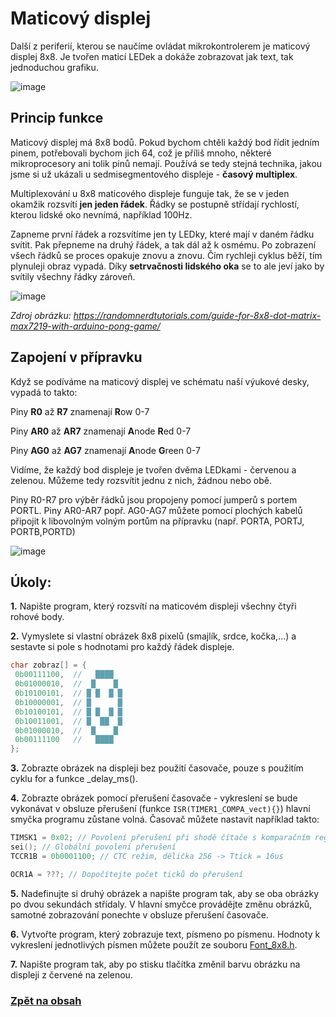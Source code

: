 # Maticový displej
Další z periferií, kterou se naučíme ovládat mikrokontrolerem je maticový displej 8x8. Je tvořen maticí LEDek a dokáže zobrazovat jak text, tak jednoduchou grafiku.

![image](https://github.com/user-attachments/assets/28cc79c2-ec6c-4f9e-b6d0-0fe4740bd020)

## Princip funkce

Maticový displej má 8x8 bodů. Pokud bychom chtěli každý bod řídit jedním pinem, potřebovali bychom jich 64, což je příliš mnoho, některé mikroprocesory ani tolik pinů nemají. Používá se tedy stejná technika, jakou jsme si už ukázali u sedmisegmentového displeje - **časový multiplex**.

Multiplexování u 8x8 maticového displeje funguje tak, že se v jeden okamžik rozsvítí **jen jeden řádek**. Řádky se postupně střídají rychlostí, kterou lidské oko nevnímá, například 100Hz.

Zapneme první řádek a rozsvítíme jen ty LEDky, které mají v daném řádku svítit. Pak přepneme na druhý řádek, a tak dál až k osmému.  Po zobrazení všech řádků se proces opakuje znovu a znovu. Čím rychleji cyklus běží, tím plynuleji obraz vypadá. Díky **setrvačnosti lidského oka** se to ale jeví jako by svítily všechny řádky zároveň.

![image](https://github.com/user-attachments/assets/5215499b-795d-44b5-a037-b70ced5ad1eb)

*Zdroj obrázku: https://randomnerdtutorials.com/guide-for-8x8-dot-matrix-max7219-with-arduino-pong-game/*


## Zapojení v přípravku
Když se podíváme na maticový displej ve schématu naší výukové desky, vypadá to takto:

Piny **R0** až **R7** znamenají **R**ow 0-7 

Piny **AR0** až **AR7** znamenají **A**node **R**ed 0-7

Piny **AG0** až **AG7** znamenají **A**node **G**reen 0-7

Vidíme, že každý bod displeje je tvořen dvěma LEDkami - červenou a zelenou. Můžeme tedy rozsvítit jednu z nich, žádnou nebo obě.

Piny R0-R7 pro výběr řádků jsou propojeny pomocí jumperů s portem PORTL. Piny AR0-AR7 popř. AG0-AG7 můžete pomocí plochých kabelů připojit k libovolným volným portům na přípravku (např. PORTA, PORTJ, PORTB,PORTD)

![image](https://github.com/user-attachments/assets/d012b838-8fce-415b-8ce0-09f92d8b69c3)


## Úkoly:
**1.** Napište program, který rozsvítí na maticovém displeji všechny čtyři rohové body.

**2.** Vymyslete si vlastní obrázek 8x8 pixelů (smajlík, srdce, kočka,...) a sestavte si pole s hodnotami pro každý řádek displeje.
   ```c
   char zobraz[] = {
   	0b00111100,  //   ████
   	0b01000010,  //  █    █
   	0b10100101,  // █ █  █ █
   	0b10000001,  // █      █
   	0b10100101,  // █ █  █ █
   	0b10011001,  // █  ██  █
   	0b01000010,  //  █    █
   	0b00111100   //   ████
   };
   ```
**3.** Zobrazte obrázek na displeji bez použití časovače, pouze s  použitím cyklu for a funkce _delay_ms().

**4.** Zobrazte obrázek pomocí přerušení časovače - vykreslení se bude vykonávat v obsluze přerušení (funkce ```ISR(TIMER1_COMPA_vect){}```) hlavní smyčka programu zůstane volná. Časovač můžete nastavit například takto:
   ```c
   TIMSK1 = 0x02; // Povolení přerušení při shodě čítače s komparačním registrem OCR1A
   sei(); // Globální povolení přerušení
   TCCR1B = 0b0001100; // CTC režim, dělička 256 -> Ttick = 16us
   
   OCR1A = ???; // Dopočítejte počet ticků do přerušení 
   ```
**5.** Nadefinujte si druhý obrázek a napište program tak, aby se oba obrázky po dvou sekundách střídaly. V hlavní smyčce provádějte změnu obrázků, samotné zobrazování ponechte v obsluze přerušení časovače.

**6.** Vytvořte program, který zobrazuje text, písmeno po písmenu. Hodnoty k vykreslení jednotlivých písmen můžete použít ze souboru [Font_8x8.h](/files/Font_8x8.h).

**7.** Napište program tak, aby po stisku tlačítka změnil barvu obrázku na displeji z červené na zelenou.

### [Zpět na obsah](README.md)
